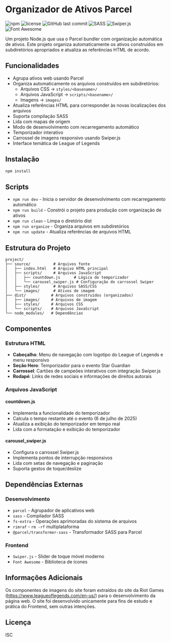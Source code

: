 # Organizador de Ativos Parcel

![npm](https://img.shields.io/npm/v/parcel)
![license](https://img.shields.io/npm/l/parcel)
![GitHub last commit](https://img.shields.io/github/last-commit/parcel-bundler/parcel)
![SASS](https://img.shields.io/badge/SASS-CC6699?logo=sass&logoColor=white)
![Swiper.js](https://img.shields.io/badge/Swiper.js-6332F6?logo=swiper&logoColor=white)
![Font Awesome](https://img.shields.io/badge/Font%20Awesome-339AF0?logo=font-awesome&logoColor=white)

Um projeto Node.js que usa o Parcel bundler com organização automática de ativos. Este projeto organiza automaticamente os ativos construídos em subdiretórios apropriados e atualiza as referências HTML de acordo.

## Funcionalidades

- Agrupa ativos web usando Parcel
- Organiza automaticamente os arquivos construídos em subdiretórios:
  - Arquivos CSS → `styles/<basename>/`
  - Arquivos JavaScript → `scripts/<basename>/`
  - Imagens → `images/`
- Atualiza referências HTML para corresponder às novas localizações dos arquivos
- Suporta compilação SASS
- Lida com mapas de origem
- Modo de desenvolvimento com recarregamento automático
- Temporizador interativo
- Carrossel de imagens responsivo usando Swiper.js
- Interface temática de League of Legends

## Instalação

```bash
npm install
```

## Scripts

- `npm run dev` - Inicia o servidor de desenvolvimento com recarregamento automático
- `npm run build` - Constrói o projeto para produção com organização de ativos
- `npm run clean` - Limpa o diretório dist
- `npm run organize` - Organiza arquivos em subdiretórios
- `npm run update` - Atualiza referências de arquivos HTML

## Estrutura do Projeto

```
project/
├── source/          # Arquivos fonte
│   ├── index.html   # Arquivo HTML principal
│   ├── scripts/     # Arquivos JavaScript
│   │   ├── countdown.js      # Lógica do temporizador
│   │   └── carousel_swiper.js # Configuração do carrossel Swiper
│   ├── styles/      # Arquivos SASS/CSS
│   └── images/      # Ativos de imagem
├── dist/           # Arquivos construídos (organizados)
│   ├── images/     # Arquivos de imagem
│   ├── styles/     # Arquivos CSS
│   └── scripts/    # Arquivos JavaScript
└── node_modules/   # Dependências
```

## Componentes

### Estrutura HTML
- **Cabeçalho**: Menu de navegação com logotipo do League of Legends e menu responsivo
- **Seção Hero**: Temporizador para o evento Star Guardian
- **Carrossel**: Cartões de campeões interativos com integração Swiper.js
- **Rodapé**: Links de redes sociais e informações de direitos autorais

### Arquivos JavaScript

#### countdown.js
- Implementa a funcionalidade do temporizador
- Calcula o tempo restante até o evento (6 de julho de 2025)
- Atualiza a exibição do temporizador em tempo real
- Lida com a formatação e exibição do temporizador

#### carousel_swiper.js
- Configura o carrossel Swiper.js
- Implementa pontos de interrupção responsivos
- Lida com setas de navegação e paginação
- Suporta gestos de toque/deslize

## Dependências Externas

### Desenvolvimento
- `parcel` - Agrupador de aplicativos web
- `sass` - Compilador SASS
- `fs-extra` - Operações aprimoradas do sistema de arquivos
- `rimraf` - `rm -rf` multiplataforma
- `@parcel/transformer-sass` - Transformador SASS para Parcel

### Frontend
- `Swiper.js` - Slider de toque móvel moderno
- `Font Awesome` - Biblioteca de ícones

## Informações Adicionais

Os componentes de imagens do site foram extraídos do site da Riot Games (https://www.leagueoflegends.com/en-us/) para o desenvolvimento da página web. O site foi desenvolvido unicamente para fins de estudo e prática do Frontend, sem outras intenções.

## Licença

ISC